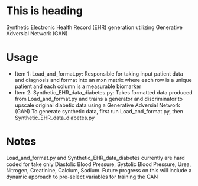 # This is heading

Synthetic Electronic Health Record (EHR) generation utilizing Generative Adversial Network (GAN)

# Usage
- Item 1: Load_and_format.py:
    Responsible for taking input patient data and diagnosis and format into an mxn matrix where each row is a unique patient and each column is a measurable biomarker
- Item 2: Synthetic_EHR_data_diabetes.py:
    Takes formatted data produced from Load_and_format.py and trains a generator and discriminator to upscale original diabetic data using a Generative Adversial Network (GAN)
To generate synthetic data, first run Load_and_format.py, then Synthetic_EHR_data_diabetes.py

# Notes
Load_and_format.py and Synthetic_EHR_data_diabetes currently are hard coded for take only Diastolic Blood Pressure, Systolic Blood Pressure, Urea, Nitrogen, Creatinine, Calcium, Sodium. Future progress on this will include a dynamic approach to pre-select variables for training the GAN